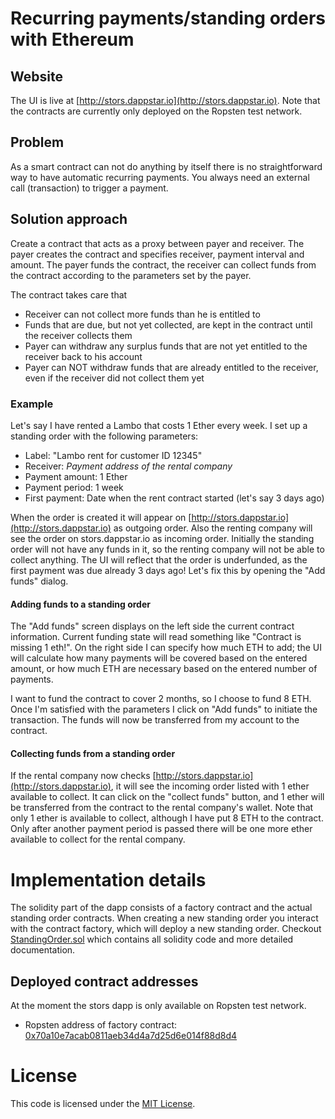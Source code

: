 # Recurring payments/standing orders with Ethereum
## Website
The UI is live at [http://stors.dappstar.io](http://stors.dappstar.io). Note that the contracts
are currently only deployed on the Ropsten test network.  
## Problem
As a smart contract can not do anything by itself there is no straightforward way to 
have automatic recurring payments. You always need an external call (transaction) to trigger
a payment.
## Solution approach
Create a contract that acts as a proxy between payer and receiver. The payer creates the contract
and specifies receiver, payment interval and amount. The payer funds the contract, the receiver
can collect funds from the contract according to the parameters set by the payer.

The contract takes care that
- Receiver can not collect more funds than he is entitled to
- Funds that are due, but not yet collected, are kept in the contract until the receiver collects them
- Payer can withdraw any surplus funds that are not yet entitled to the receiver back to his account
- Payer can NOT withdraw funds that are already entitled to the receiver, even if the receiver
  did not collect them yet
  
### Example
Let's say I have rented a Lambo that costs 1 Ether every week. I set up a standing order with the 
following parameters:
- Label: "Lambo rent for customer ID 12345"
- Receiver: _Payment address of the rental company_
- Payment amount: 1 Ether
- Payment period: 1 week
- First payment: Date when the rent contract started (let's say 3 days ago)

When the order is created it will appear on [http://stors.dappstar.io](http://stors.dappstar.io)
as outgoing order. Also the renting company will see the order on stors.dappstar.io as incoming 
order. Initially the standing order will not have any funds in it, so the renting company will not be able to collect
anything. The UI will reflect that the order is underfunded, as the first payment
was due already 3 days ago! Let's fix this by opening the "Add funds" dialog.

#### Adding funds to a standing order
The "Add funds" screen displays on the left side the current contract information. Current funding state
will read something like "Contract is missing 1 eth!". On the right side I can specify how much ETH to
add; the UI will calculate how many payments will be covered based on the entered amount, or how much 
ETH are necessary based on the entered number of payments.

I want to fund the contract to cover 2 months, so I choose to fund 8 ETH. Once I'm satisfied with the parameters I click
on "Add funds" to initiate the transaction. The funds will now be transferred from my account to the contract.

#### Collecting funds from a standing order
If the rental company now checks [http://stors.dappstar.io](http://stors.dappstar.io), it will see the incoming order listed with 1 ether available
to collect. It can click on the "collect funds" button, and 1 ether will be transferred from the contract to 
the rental company's wallet. Note that only 1 ether is available to collect, although I have put 8 ETH to the
contract. Only after another payment period is passed there will be one more ether available to collect for the
rental company.

# Implementation details
The solidity part of the dapp consists of a factory contract and the actual standing order contracts. When creating a new
standing order you interact with the contract factory, which will deploy a new standing order.
Checkout [StandingOrder.sol](contracts/StandingOrder.sol) which contains all solidity code and more detailed
documentation.

## Deployed contract addresses
At the moment the stors dapp is only available on Ropsten test network. 
* Ropsten address of factory contract: [0x70a10e7acab0811aeb34d4a7d25d6e014f88d8d4](https://ropsten.etherscan.io/address/0x70a10e7acab0811aeb34d4a7d25d6e014f88d8d4)

# License
This code is licensed under the [MIT License](LICENSE.txt).